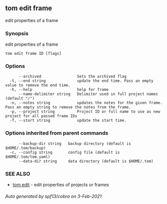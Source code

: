 ## tom edit frame

edit properties of a frame

### Synopsis

edit properties of a frame

```
tom edit frame ID [flags]
```

### Options

```
      --archived                Sets the archived flag
  -t, --end string              update the end time. Pass an empty value to remove the end time.
  -h, --help                    help for frame
      --name-delimiter string   Delimiter used in full project names (default "/")
  -n, --notes string            updates the notes for the given frame. Pass an empty string to remove the notes from the frame.
  -p, --project string          Project ID or full name to use as new project for all passed frame IDs
  -f, --start string            update the start time.
```

### Options inherited from parent commands

```
      --backup-dir string   backup directory (default is $HOME/.tom/backup)
  -c, --config string       config file (default is $HOME/.tom/tom.yaml)
      --data-dir string     data directory (default is $HOME/.tom)
```

### SEE ALSO

* [tom edit](tom_edit.md)	 - edit properties of projects or frames

###### Auto generated by spf13/cobra on 3-Feb-2021
